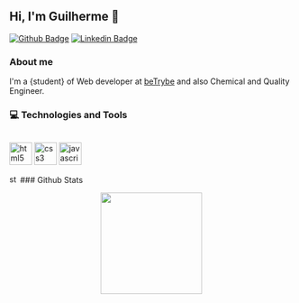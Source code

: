 ## Hi, I'm Guilherme 👋

[![Github Badge](https://img.shields.io/badge/-Github-000?style=flat-square&logo=Github&logoColor=white&link=https://github.com/fagnerpsantos)](https://github.com/guilherme-ac-fernandes)
[![Linkedin Badge](https://img.shields.io/badge/-LinkedIn-blue?style=flat-square&logo=Linkedin&logoColor=white&link=https://www.linkedin.com/in/fagnerpsantos/)](https://www.linkedin.com/in/guilherme-fernandes-3945b710b/)

### About me
I'm a {student} of Web developer at [beTrybe](https://www.betrybe.com) and also Chemical and Quality Engineer.

<!-- Source: https://github.com/lucas-caribe/lucas-caribe/edit/main/README.md /> -->
### 💻 Technologies and Tools
<br>
<img align="center" alt="html5" src="https://cdn.jsdelivr.net/gh/devicons/devicon/icons/html5/html5-original.svg" width="40px" /> <img align="center" alt="css3" src="https://cdn.jsdelivr.net/gh/devicons/devicon/icons/css3/css3-original.svg" width="40px" /> <img align="center" alt="javascript" src="https://cdn.jsdelivr.net/gh/devicons/devicon/icons/javascript/javascript-original.svg" width="40px" />
  
 <!-- <img align="center" alt="react" src="https://cdn.jsdelivr.net/gh/devicons/devicon/icons/react/react-original.svg" width="40px"/> -->
<!-- <img align="center" alt="c++" src="https://img.shields.io/badge/C%2B%2B-00599C?style=for-the-badge&logo=c%2B%2B&logoColor=white"/> -->
<!-- <img align="center" alt="json" src="https://img.shields.io/badge/json-5E5C5C?style=for-the-badge&logo=json&logoColor=white"/> -->
<!-- <img align="center" alt="mysql" src="https://cdn.jsdelivr.net/gh/devicons/devicon/icons/mysql/mysql-original.svg" width="40px"/> -->
<!-- <img align="center" alt="postgres" src="https://cdn.jsdelivr.net/gh/devicons/devicon/icons/postgresql/postgresql-plain.svg" width="40px" /> -->
<!-- <img align="center" alt="mongodb" src="https://cdn.jsdelivr.net/gh/devicons/devicon/icons/mongodb/mongodb-original.svg" width="40px"/> -->
<!-- <img align="center" alt="nodejs" src="https://cdn.jsdelivr.net/gh/devicons/devicon/icons/nodejs/nodejs-original.svg" width="40px"/> -->
<!-- <img align="center" alt="jest" src="https://cdn.jsdelivr.net/gh/devicons/devicon/icons/jest/jest-plain.svg" width="40px"/> -->
<!--    <img align="center" alt="jest" src="https://cdn.jsdelivr.net/gh/devicons/devicon/icons/jest/jest-plain.svg" width="40px" /> -->
<!--  <img align="center" alt="python" src="https://cdn.jsdelivr.net/gh/devicons/devicon/icons/python/python-original.svg" width="40px" /> -->
<!-- <img align="center" alt="cpp" src="https://cdn.jsdelivr.net/gh/devicons/devicon/icons/cplusplus/cplusplus-original.svg" width="40px" /> -->
<br>
<br>
<img alt="stats" src="https://user-images.githubusercontent.com/10157033/139519259-51bd8a1f-c0fc-48e2-94d0-10d1c09fde84.png" width="15px"/> ### Github Stats
<br>
<p align="center">
  <a href="https://github.com/anuraghazra/github-readme-stats">
    <img
      align="center"
      height="180"
      src="https://github-readme-stats.vercel.app/api?username=guilherme-ac-fernandes&count_private=true&show_icons=true&custom_title=Github%20Status&hide=issues&theme=radical"
    />
  </a>
</p>





